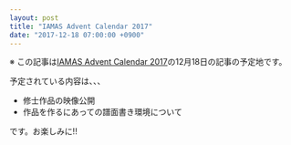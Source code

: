 ```yaml
---
layout: post
title: "IAMAS Advent Calendar 2017"
date: "2017-12-18 07:00:00 +0900"
---
```


※ この記事は[IAMAS Advent Calendar 2017](https://qiita.com/advent-calendar/2017/iamas)の12月18日の記事の予定地です。

予定されている内容は、、、

* 修士作品の映像公開
* 作品を作るにあっての譜面書き環境について

です。お楽しみに!!
